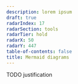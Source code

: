```yaml
---
description: lorem ipsum
draft: true
radarIndex: 17
radarSection: tools
radarTier: hold
radarX: 50
radarY: 447
table-of-contents: false
title: Mermaid diagrams
---
```


TODO justification
